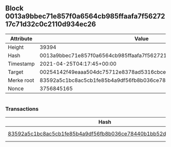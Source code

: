 ## Block 0013a9bbec71e857f0a6564cb985ffaafa7f5627217c71d32c0c2110d934ec26

Attribute | Value
--- | ---
Height | 39394
Hash | 0013a9bbec71e857f0a6564cb985ffaafa7f5627217c71d32c0c2110d934ec26
Timestamp | 2021-04-25T04:17:45+00:00
Target | 00254142f49eaaa504dc75712e8378ad5316cbcead634704b3734b6271167cc4
Merke root | 83592a5c1bc8ac5cb1fe85b4a9df56fb8b036ce78440b1bb52dbfdcf48b7d2ff
Nonce | 3756845165

```

```

### Transactions

Hash | Amount
--- | ---
[83592a5c1bc8ac5cb1fe85b4a9df56fb8b036ce78440b1bb52dbfdcf48b7d2ff](83592a5c1bc8ac5cb1fe85b4a9df56fb8b036ce78440b1bb52dbfdcf48b7d2ff.md) | 10.00000000 SKEPTI 
